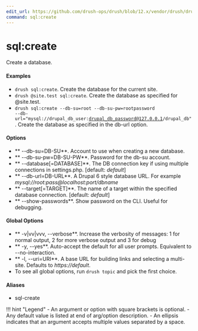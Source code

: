 ```yaml
---
edit_url: https://github.com/drush-ops/drush/blob/12.x/vendor/drush/drush/src/Commands/sql/SqlCommands.php
command: sql:create
---
```

# sql:create

Create a database.

#### Examples

- <code>drush sql:create</code>. Create the database for the current site.
- <code>drush @site.test sql:create</code>. Create the database as specified for @site.test.
- <code>drush sql:create --db-su=root --db-su-pw=rootpassword --db-url="mysql://drupal_db_user:drupal_db_password@127.0.0.1/drupal_db"</code>. Create the database as specified in the db-url option.

#### Options

- ** --db-su=DB-SU**. Account to use when creating a new database.
- ** --db-su-pw=DB-SU-PW**. Password for the db-su account.
- ** --database[=DATABASE]**. The DB connection key if using multiple connections in settings.php. [default: *default*]
- ** --db-url=DB-URL**. A Drupal 6 style database URL. For example *mysql://root:pass@localhost:port/dbname*
- ** --target[=TARGET]**. The name of a target within the specified database connection. [default: *default*]
- ** --show-passwords**. Show password on the CLI. Useful for debugging.

#### Global Options

- ** -v|vv|vvv, --verbose**. Increase the verbosity of messages: 1 for normal output, 2 for more verbose output and 3 for debug
- ** -y, --yes**. Auto-accept the default for all user prompts. Equivalent to --no-interaction.
- ** -l, --uri=URI**. A base URL for building links and selecting a multi-site. Defaults to *https://default*.
- To see all global options, run <code>drush topic</code> and pick the first choice.

#### Aliases

- sql-create

!!! hint "Legend"
    - An argument or option with square brackets is optional.
    - Any default value is listed at end of arg/option description.
    - An ellipsis indicates that an argument accepts multiple values separated by a space.